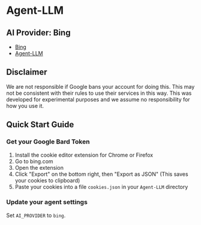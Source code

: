 # Agent-LLM

## AI Provider: Bing

- [Bing](https://bing.com)
- [Agent-LLM](https://github.com/Josh-XT/Agent-LLM)

## Disclaimer

We are not responsible if Google bans your account for doing this. This may not be consistent with their rules to use their services in this way. This was developed for experimental purposes and we assume no responsibility for how you use it.

## Quick Start Guide

### Get your Google Bard Token

1. Install the cookie editor extension for Chrome or Firefox
2. Go to bing.com
3. Open the extension
4. Click "Export" on the bottom right, then "Export as JSON" (This saves your cookies to clipboard)
5. Paste your cookies into a file `cookies.json` in your `Agent-LLM` directory

### Update your agent settings
Set `AI_PROVIDER` to `bing`.